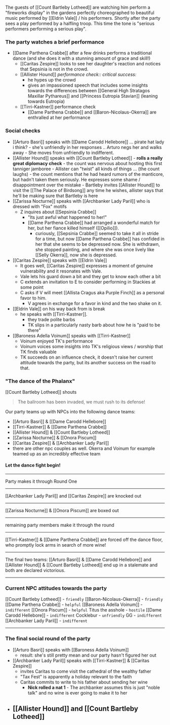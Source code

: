 The guests of [[Count Bartleby Lotheed]] are watching him perform a "fireworks display" in the gardens perfectly choreographed to beautiful music performed by [[Eldrin Vale]] / his performers.
Shortly after the party sees a play performed by a halfling troop.  This time the tone is "serious performers performing a serious play".

### The party watches a brief performance
- [[Dame Parthena Crabbe]] after a few drinks performs a traditional dance (and she does it with a stunning amount of grace and skill!)
	- [[Caritas Zespire]] looks to see her daughter's reaction and notices that Sepsinia is not in the crowd.
	- [[Allister Hound]] *performance check:: critical success:* 
		- he hypes up the crowd
		- gives an impassioned speech that includes some insights towards the differences between [[General High Stratagos Maxillar Pythareus]] and [[Princess Eutropia Stavian]] (leaning towards Eutropia)
	- [[Tirri-Kastner]] performance check
		- [[Dame Parthena Crabbe]] and [[Baron-Nicolaus-Okerra]] are enthralled at her performance

### Social checks
-  [[Arturo Basri]] speaks with [[Dame Carodd Hellebore]]  ... pirate hat lady i think?
		- she's unfriendly in her responses .. Arturo negs her and walks away
		- She moves from unfriendly to indifferent.
- [[Allister Hound]] speaks with [[Count Bartleby Lotheed]]
		- **rolls a really great diplomacy check**
		- the count was nervous about hosting this first tanniger jamboree
		- Allister can "twist" all kinds of things ... (the count laughs)
		- the count mentions that he had heard rumors of the manticore, but hadn't taken them seriously. He expresses some shame / disappointment over the mistake
		- Bartleby invites [[Allister Hound]] to visit the [[The Palace of Birdsong]] any time he wishes, allister says that he'll be making sure that Bartleby is here
- [[Zarissa Nocturne]] speaks with [[Archbanker Lady Paril]] who is dressed with "Fox" motifs
	- Z inquires about [[Sepsinia Crabbe]]
		- "Its just awful what happened to her!"
		- [[Dame Parthena Crabbe]] had arranged a wonderful match for her, but her fiance  killed himself ([[Opilio]]).
			- curiously, [[Sepsinia Crabbe]] seemed to take it all in stride for a time, but now [[Dame Parthena Crabbe]] has confided in her that she seems to be depressed now.  She is withdrawn, she stopped painting, and where she was once lively like [[Selly Okerra]], now she is depressed.
- [[Caritas Zespire]] speaks with [[Eldrin Vale]]
	- It goes well, [[Caritas Zespire]] expresses a moment of genuine vulnerability and it resonates with Vale.
	- Vale lets his guard down a bit and they get to know each other a bit
	- C extends an invitation to E to consider performing in Stackies at some point
	- C asks if V will meet [[Allista Cragus aka Purple Finch]] as a personal favor to him.
		- V agrees in exchange for a favor in kind and the two shake on it.
- [[Eldrin Vale]] on his way back from is break
	- he speaks with [[Tirri-Kastner]].
		- they trade polite barbs
		- TK slips in a particularly nasty barb about how he is "paid to be there"
-  [[Baroness Adella Voinum]] speaks with [[Tirri-Kastner]]
	- Voinum enjoyed TK's performance
	- Voinum voices some insights into TK's religious views / worship that TK finds valuable
	- TK succeeds on an influence check, it doesn't raise her current attitude towards the party,  but its another success on the road to that.

### "The dance of the Phalanx"
[[Count Bartleby Lotheed]] shouts
> The ballroom has been invaded, we must rush to its defense!

Our party teams up with NPCs into the following dance teams:
- [[Arturo Basri]] & [[Dame Carodd Hellebore]]
- [[Tirri-Kastner]] & [[Dame Parthena Crabbe]]
- [[Allister Hound]] & [[Count Bartleby Lotheed]]
- [[Zarissa Nocturne]] & [[Onora Piscum]]
- [[Caritas Zespire]] & [[Archbanker Lady Paril]]
- there are other npc couples as well.  Okerra and Voinum for example teamed up as an incredibly effective team

#### Let the dance fight begin!
--- 
Party makes it through Round One

---

[[Archbanker Lady Paril]] and [[Caritas Zespire]] are knocked out

---
[[Zarissa Nocturne]] & [[Onora Piscum]] are boxed out

---
remaining party members make it through the round

---

[[Tirri-Kastner]] & [[Dame Parthena Crabbe]] are forced off the dance floor, who promptly lock arms in search of more wine!

---

The final two teams:  [[Arturo Basri]] & [[Dame Carodd Hellebore]] and [[Allister Hound]] & [[Count Bartleby Lotheed]] end up in a stalemate and both are declared victorious.


---

### Current NPC attitudes towards the party 

[[Count Bartleby Lotheed]] - `friendly`
[[Baron-Nicolaus-Okerra]] - `friendly`
[[Dame Parthena Crabbe]] - `helpful`
[[Baroness Adella Voinum]] - `indifferent`
[[Onora Piscum]] - `helpful`
Titus the asshole - `hostile`
[[Dame Carodd Hellebore]] - `indifferent`
Cocklebur - `unfriendly`
GG - `indifferent`
[[Archbanker Lady Paril]] - `indifferent`

---

### The final social round of the party

- [[Arturo Basri]] speaks with [[Baroness Adella Voinum]]
	- result:  she's still pretty mean and our party hasn't figured her out
- [[Archbanker Lady Paril]] speaks with [[Tirri-Kastner]] & [[Caritas Zespire]]
	- invites Caritas to come visit the cathedral of the wealthy father
	- "Tax Fest" is apparently a holiday relevant to the faith
	- Caritas commits to write to his father about sending her wine
		- **Nick rolled a nat 1** - The archbanker assumes this is just "noble talk" and no wine is ever going to make it to her
- [[Allister Hound]] and [[Count Bartleby Lotheed]]
	- 



